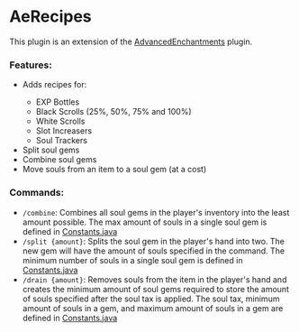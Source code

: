 # AeRecipes
This plugin is an extension of the [AdvancedEnchantments](https://advancedplugins.net/item/AdvancedEnchantments.1) plugin.

<h3>Features:</h3>
<ul>
  <li>Adds recipes for: </li>
  <ul>
    <li>EXP Bottles</li>
    <li>Black Scrolls (25%, 50%, 75% and 100%)</li>
    <li>White Scrolls</li>
    <li>Slot Increasers</li>
    <li>Soul Trackers</li>
  </ul>
  <li>Split soul gems</li>
  <li>Combine soul gems</li>
  <li>Move souls from an item to a soul gem (at a cost)</li>
</ul>

<h3>Commands:</h3>
<ul>
  <li><code>/combine</code>: Combines all soul gems in the player's inventory into the least amount possible. The max amount of souls in a single soul gem is defined in <a href="https://github.com/jumanjicraftprojects/AeRecipes/blob/master/src/main/java/com/appeazethecheese/aerecipes/Constants.java">Constants.java</a></li>
  <li><code>/split {amount}</code>: Splits the soul gem in the player's hand into two. The new gem will have the amount of souls specified in the command. The minimum number of souls in a single soul gem is defined in <a href="https://github.com/jumanjicraftprojects/AeRecipes/blob/master/src/main/java/com/appeazethecheese/aerecipes/Constants.java">Constants.java</a></li>
  <li><code>/drain {amount}</code>: Removes souls from the item in the player's hand and creates the minimum amount of soul gems required to store the amount of souls specified after the soul tax is applied. The soul tax, minimum amount of souls in a gem, and maximum amount of souls in a gem are defined in <a href="https://github.com/jumanjicraftprojects/AeRecipes/blob/master/src/main/java/com/appeazethecheese/aerecipes/Constants.java">Constants.java</a></li>
</ul>
